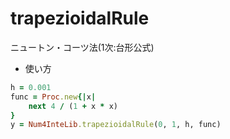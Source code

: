 trapezioidalRule
================
ニュートン・コーツ法(1次:台形公式)

* 使い方

```ruby
h = 0.001
func = Proc.new{|x|
    next 4 / (1 + x * x)
}
y = Num4InteLib.trapezioidalRule(0, 1, h, func)
```

